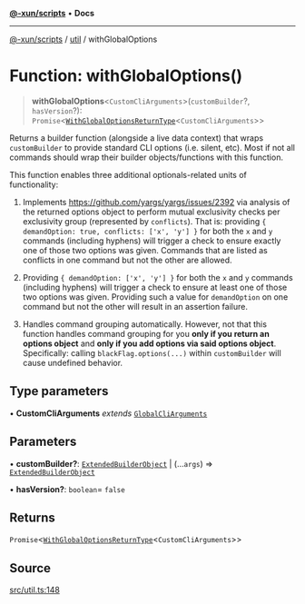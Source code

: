[**@-xun/scripts**](../../README.md) • **Docs**

***

[@-xun/scripts](../../README.md) / [util](../README.md) / withGlobalOptions

# Function: withGlobalOptions()

> **withGlobalOptions**\<`CustomCliArguments`\>(`customBuilder`?, `hasVersion`?): `Promise`\<[`WithGlobalOptionsReturnType`](../type-aliases/WithGlobalOptionsReturnType.md)\<`CustomCliArguments`\>\>

Returns a builder function (alongside a live data context) that wraps
`customBuilder` to provide standard CLI options (i.e. silent, etc). Most if
not all commands should wrap their builder objects/functions with this
function.

This function enables three additional optionals-related units of
functionality:

1. Implements https://github.com/yargs/yargs/issues/2392 via analysis of the
   returned options object to perform mutual exclusivity checks per
   exclusivity group (represented by `conflicts`). That is: providing `{
   demandOption: true, conflicts: ['x', 'y'] }` for both the `x` and `y`
   commands (including hyphens) will trigger a check to ensure exactly one of
   those two options was given. Commands that are listed as conflicts in one
   command but not the other are allowed.

2. Providing `{ demandOption: ['x', 'y'] }` for both the `x` and `y` commands
   (including hyphens) will trigger a check to ensure at least one of those
   two options was given. Providing such a value for `demandOption` on one
   command but not the other will result in an assertion failure.

3. Handles command grouping automatically. However, not that this function
   handles command grouping for you **only if you return an options object**
   and **only if you add options via said options object**. Specifically:
   calling `blackFlag.options(...)` within `customBuilder` will cause
   undefined behavior.

## Type parameters

• **CustomCliArguments** *extends* [`GlobalCliArguments`](../type-aliases/GlobalCliArguments.md)

## Parameters

• **customBuilder?**: [`ExtendedBuilderObject`](../type-aliases/ExtendedBuilderObject.md) \| (...`args`) => [`ExtendedBuilderObject`](../type-aliases/ExtendedBuilderObject.md)

• **hasVersion?**: `boolean`= `false`

## Returns

`Promise`\<[`WithGlobalOptionsReturnType`](../type-aliases/WithGlobalOptionsReturnType.md)\<`CustomCliArguments`\>\>

## Source

[src/util.ts:148](https://github.com/Xunnamius/xscripts/blob/5489de7bb7a868e6076ae9406ce323b1b3f709f2/src/util.ts#L148)
